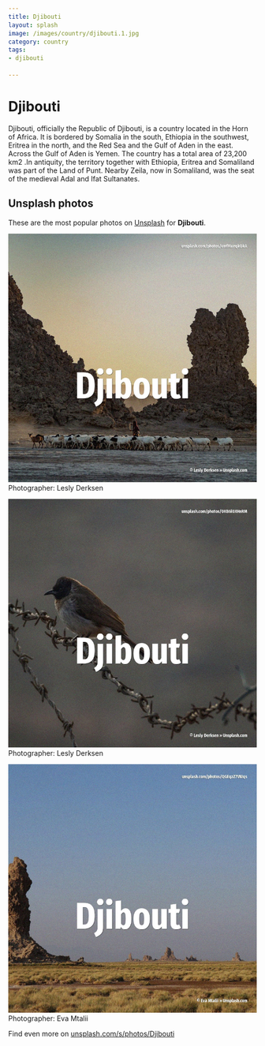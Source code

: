```yaml
---
title: Djibouti
layout: splash
image: /images/country/djibouti.1.jpg
category: country
tags:
- djibouti

---
```

# Djibouti

Djibouti, officially the Republic of Djibouti, is a country located in the Horn of Africa.
It is bordered by Somalia in the south, Ethiopia in the southwest, Eritrea in the north, and the 
Red Sea and the Gulf of Aden in the east.
Across the Gulf of Aden is Yemen.
The country has a total area of 23,200 km2 .In antiquity, the territory together with Ethiopia, 
Eritrea and Somaliland was part of the Land of Punt.
Nearby Zeila, now in Somaliland, was the seat of the medieval Adal and Ifat Sultanates.

 
## Unsplash photos
These are the most popular photos on [Unsplash](https://unsplash.com) for **Djibouti**.
 
![Djibouti](/images/country/djibouti.1.jpg)
Photographer:  Lesly Derksen
 
![Djibouti](/images/country/djibouti.2.jpg)
Photographer:  Lesly Derksen
 
![Djibouti](/images/country/djibouti.3.jpg)
Photographer:  Eva Mtalii
 
Find even more on [unsplash.com/s/photos/Djibouti](https://unsplash.com/s/photos/Djibouti)
 
